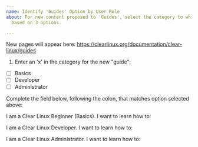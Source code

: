 ```yaml
---
name: Identify 'Guides' Option by User Role
about: For new content proposed to 'Guides', select the category to which it belongs
  based on 3 options.

---
```


New pages will appear here: https://clearlinux.org/documentation/clear-linux/guides

1. Enter an 'x' in the category for the new "guide": 
* [ ] Basics
* [ ] Developer
* [ ] Administrator

Complete the field below, following the colon, that matches option selected above:

I am a Clear Linux Beginner (Basics). I want to learn how to:  

I am a Clear Linux Developer. I want to learn how to:  

I am a Clear Linux Administrator. I want to learn how to:
